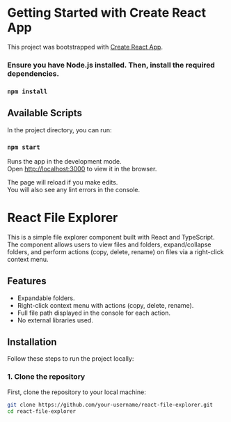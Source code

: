 # Getting Started with Create React App

This project was bootstrapped with [Create React App](https://github.com/facebook/create-react-app).

### Ensure you have Node.js installed. Then, install the required dependencies.
### `npm install`


## Available Scripts

In the project directory, you can run:

### `npm start`

Runs the app in the development mode.\
Open [http://localhost:3000](http://localhost:3000) to view it in the browser.

The page will reload if you make edits.\
You will also see any lint errors in the console.

# React File Explorer

This is a simple file explorer component built with React and TypeScript. The component allows users to view files and folders, expand/collapse folders, and perform actions (copy, delete, rename) on files via a right-click context menu.

## Features

- Expandable folders.
- Right-click context menu with actions (copy, delete, rename).
- Full file path displayed in the console for each action.
- No external libraries used.

## Installation

Follow these steps to run the project locally:

### 1. Clone the repository

First, clone the repository to your local machine:

```bash
git clone https://github.com/your-username/react-file-explorer.git
cd react-file-explorer